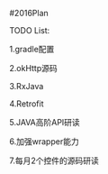 #2016Plan

TODO List:

1.gradle配置

2.okHttp源码

3.RxJava

4.Retrofit

5.JAVA高阶API研读

6.加强wrapper能力

7.每月2个控件的源码研读
